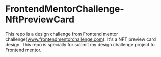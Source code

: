 # FrontendMentorChallenge-NftPreviewCard
This repo is a design challenge from Frontend mentor challenge(www.frontendmentorchallenge.com). It's a NFT preview card design. This repo is specially for submit my design challenge project to Frontend mentor.
